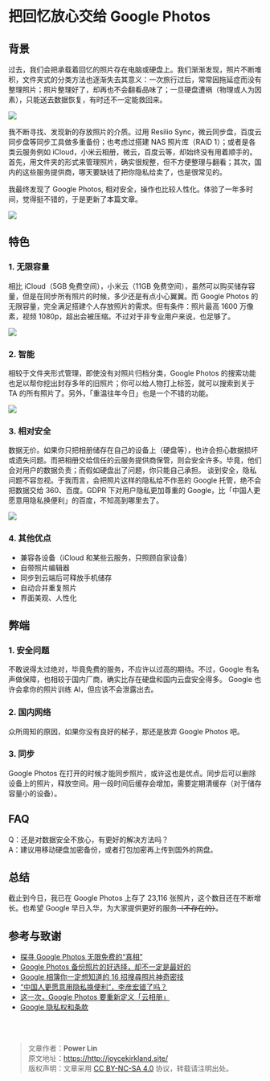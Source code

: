 # 把回忆放心交给 Google Photos

## 背景

过去，我们会把承载着回忆的照片存在电脑或硬盘上。我们渐渐发现，照片不断堆积，文件夹式的分类方法也逐渐失去其意义：一次旅行过后，常常因拖延症而没有整理照片；照片整理好了，却再也不会翻看品味了；一旦硬盘遭祸（物理或人为因素），只能送去数据恢复，有时还不一定能救回来。

![](https://wiki-media-1253965369.cos.ap-guangzhou.myqcloud.com/img/%E7%94%A8%20Google%20Photos%20%E7%AE%A1%E7%90%86%E7%85%A7%E7%89%87/2af4c42e6f7a9f4ed45b6f150b164184.jpg)

我不断寻找、发现新的存放照片的介质。过用 Resilio Sync，微云同步盘，百度云同步盘等同步工具做多重备份；也考虑过搭建 NAS 照片库（RAID 1）；或者是各类云服务例如 iCloud，小米云相册，微云，百度云等，却始终没有用着顺手的。首先，用文件夹的形式来管理照片，确实很规整，但不方便整理与翻看；其次，国内的这些服务提供商，哪天要缺钱了把你隐私给卖了，也是很常见的。

我最终发现了 Google Photos, 相对安全，操作也比较人性化。体验了一年多时间，觉得挺不错的，于是更新了本篇文章。

![](https://wiki-media-1253965369.cos.ap-guangzhou.myqcloud.com/img/%E7%94%A8%20Google%20Photos%20%E7%AE%A1%E7%90%86%E7%85%A7%E7%89%87/0f0ab1740e3206831f3e6ef19ef0c903.png)

## 特色

### 1. 无限容量

相比 iCloud（5GB 免费空间），小米云（11GB 免费空间），虽然可以购买储存容量，但是在同步所有照片的时候，多少还是有点小心翼翼。而 Google Photos 的无限容量，完全满足搭建个人存放照片的需求。但有条件：照片最高 1600 万像素，视频 1080p，超出会被压缩。不过对于非专业用户来说，也足够了。

![](https://wiki-media-1253965369.cos.ap-guangzhou.myqcloud.com/img/%E7%94%A8%20Google%20Photos%20%E7%AE%A1%E7%90%86%E7%85%A7%E7%89%87/cea385ad94811257f4b7c084d41c5d30.jpg)

### 2. 智能

相较于文件夹形式管理，即使没有对照片归档分类，Google Photos 的搜索功能也足以帮你挖出封存多年的旧照片；你可以给人物打上标签，就可以搜索到关于 TA 的所有照片了。另外，「重温往年今日」也是一个不错的功能。

![](https://wiki-media-1253965369.cos.ap-guangzhou.myqcloud.com/img/%E7%94%A8%20Google%20Photos%20%E7%AE%A1%E7%90%86%E7%85%A7%E7%89%87/f1ccf68a3eeae7b4a69f58122838666d.png)

### 3. 相对安全

数据无价。如果你只把相册储存在自己的设备上（硬盘等），也许会担心数据损坏或遗失问题。而把相册交给信任的云服务提供商保管，则会安全许多。毕竟，他们会对用户的数据负责；而假如硬盘出了问题，你只能自己承担。 谈到安全，隐私问题不容忽视。于我而言，会把照片这样的隐私给不作恶的 Google 托管，绝不会把数据交给 360、百度。GDPR 下对用户隐私更加尊重的 Google，比「中国人更愿意用隐私换便利」的百度，不知高到哪里去了。

![](https://wiki-media-1253965369.cos.ap-guangzhou.myqcloud.com/img/%E7%94%A8%20Google%20Photos%20%E7%AE%A1%E7%90%86%E7%85%A7%E7%89%87/59bd6366d7c370b480def6fec44802a6.png)

### 4. 其他优点

- 兼容各设备（iCloud 和某些云服务，只照顾自家设备）
- 自带照片编辑器
- 同步到云端后可释放手机储存
- 自动合并重复照片
- 界面美观、人性化

## 弊端

### 1. 安全问题

不敢说得太过绝对，毕竟免费的服务，不应许以过高的期待。不过，Google 有名声做保障，也相较于国内厂商，确实比存在硬盘和国内云盘安全得多。 Google 也许会拿你的照片训练 AI，但应该不会泄露出去。

### 2. 国内网络

众所周知的原因，如果你没有良好的梯子，那还是放弃 Google Photos 吧。

### 3. 同步

Google Photos 在打开的时候才能同步照片，或许这也是优点。同步后可以删除设备上的照片，释放空间。用一段时间后缓存会增加，需要定期清缓存（对于储存容量小的设备）。

## FAQ

Q：还是对数据安全不放心，有更好的解决方法吗？  
A：建议用移动硬盘加密备份，或者打包加密再上传到国外的网盘。

## 总结

截止到今日，我已在 Google Photos 上存了 23,116 张照片，这个数目还在不断增长。也希望 Google 早日入华，为大家提供更好的服务~~（不存在的）~~。

## 参考与致谢

- [探寻 Google Photos 无限免费的“真相”](http://www.ifanr.com/527180)
- [Google Photos 备份照片的好选择，却不一定是最好的](http://www.sohu.com/a/190124959_742974)
- [Google 相簿你一定想知道的 16 招搜尋照片神奇密技](https://www.playpcesor.com/2015/06/google-photos-search-tips-16.html)
- [“中国人更愿意用隐私换便利”，李彦宏错了吗？](https://news.newseed.cn/p/1345029)
- [这一次，Google Photos 要重新定义「云相册」](https://sspai.com/post/29151)
- [Google 隐私权和条款](https://policies.google.com/privacy?hl=zh-CN)

<br />

<br />

> 文章作者：**Power Lin**  
> 原文地址：<https://http://joycekirkland.site/>  
> 版权声明：文章采用 [CC BY-NC-SA 4.0](https://creativecommons.org/licenses/by/4.0/deed.zh) 协议，转载请注明出处。
